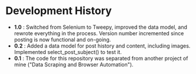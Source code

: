 # Development History

* __1.0__ : Switched from Selenium to Tweepy, improved the data model, and rewrote everything in the process.  Version number incremented since posting is now functional and on-going.
* __0.2__ : Added a data model for post history and content, including images.  Implemented select_post_subject() to test it.
* __0.1__ : The code for this repository was separated from another project of mine ("Data Scraping and Browser Automation").
